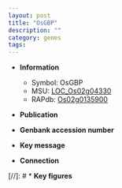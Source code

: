 ```yaml
---
layout: post
title: "OsGBP"
description: ""
category: genes
tags: 
---
```


* **Information**  
    + Symbol: OsGBP  
    + MSU: [LOC_Os02g04330](http://rice.uga.edu/cgi-bin/ORF_infopage.cgi?orf=LOC_Os02g04330)  
    + RAPdb: [Os02g0135900](http://rapdb.dna.affrc.go.jp/viewer/gbrowse_details/irgsp1?name=Os02g0135900)  

* **Publication**  

* **Genbank accession number**  

* **Key message**  

* **Connection**  

[//]: # * **Key figures**  


